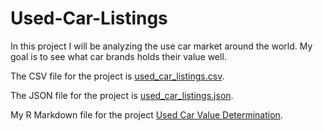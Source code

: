 # Used-Car-Listings

In this project I will be analyzing the use car market around the world. My goal is to see what car brands holds their value well.

The CSV file for the project is [used_car_listings.csv](used_car_listings.csv).

The JSON file for the project is [used_car_listings.json](used_car_listings.json).

My R Markdown file for the project [Used Car Value Determination](assignment3.R).
